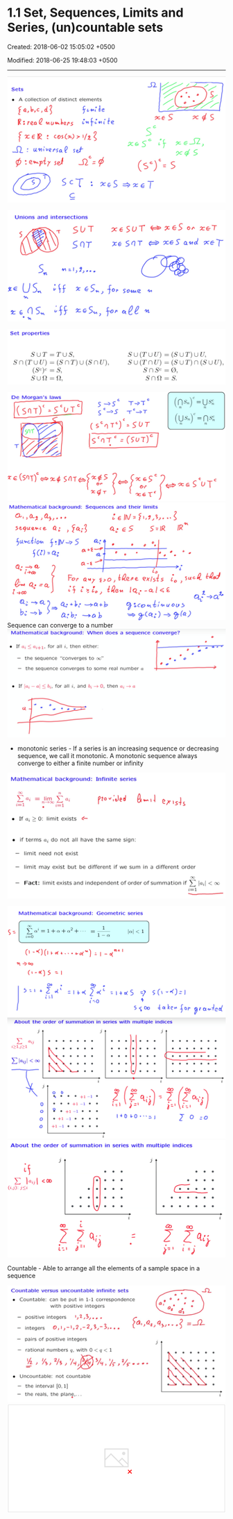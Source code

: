 # 1.1 Set, Sequences, Limits and Series, (un)countable sets

Created: 2018-06-02 15:05:02 +0500

Modified: 2018-06-25 19:48:03 +0500

---

![image](media/Intro---Syllabus_1.1-Set,-Sequences,-Limits-and-Series,-(un)countable-sets-image1.png)

![image](media/Intro---Syllabus_1.1-Set,-Sequences,-Limits-and-Series,-(un)countable-sets-image2.png)

![image](media/Intro---Syllabus_1.1-Set,-Sequences,-Limits-and-Series,-(un)countable-sets-image3.png)

![image](media/Intro---Syllabus_1.1-Set,-Sequences,-Limits-and-Series,-(un)countable-sets-image4.png)
![image](media/Intro---Syllabus_1.1-Set,-Sequences,-Limits-and-Series,-(un)countable-sets-image5.png)
Sequence can converge to a number
![image](media/Intro---Syllabus_1.1-Set,-Sequences,-Limits-and-Series,-(un)countable-sets-image6.png)
-   monotonic series - If a series is an increasing sequence or decreasing sequence, we call it monotonic. A monotonic sequence always converge to either a finite number or infinity

![image](media/Intro---Syllabus_1.1-Set,-Sequences,-Limits-and-Series,-(un)countable-sets-image7.png)

![image](media/Intro---Syllabus_1.1-Set,-Sequences,-Limits-and-Series,-(un)countable-sets-image8.png)
![image](media/Intro---Syllabus_1.1-Set,-Sequences,-Limits-and-Series,-(un)countable-sets-image9.png)
![image](media/Intro---Syllabus_1.1-Set,-Sequences,-Limits-and-Series,-(un)countable-sets-image10.png)

Countable - Able to arrange all the elements of a sample space in a sequence

![image](media/Intro---Syllabus_1.1-Set,-Sequences,-Limits-and-Series,-(un)countable-sets-image11.png)
![image](media/Intro---Syllabus_1.1-Set,-Sequences,-Limits-and-Series,-(un)countable-sets-image12.png)
